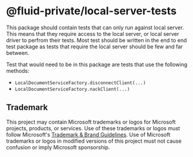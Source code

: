 # @fluid-private/local-server-tests

This package should contain tests that can only run against local server. This means that they require access to the local server, or local server driver to perfrom their tests. Most test should be written in the end to end test package as tests that require the local server should be few and far between.

Test that would need to be in this package are tests that use the following methods:

-   `LocalDocumentServiceFactory.disconnectClient(...)`
-   `LocalDocumentServiceFactory.nackClient(...)`

## Trademark

This project may contain Microsoft trademarks or logos for Microsoft projects, products, or services. Use of these trademarks
or logos must follow Microsoft's [Trademark & Brand Guidelines](https://www.microsoft.com/en-us/legal/intellectualproperty/trademarks/usage/general).
Use of Microsoft trademarks or logos in modified versions of this project must not cause confusion or imply Microsoft sponsorship.

